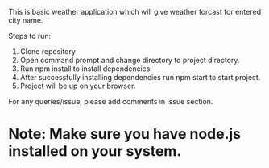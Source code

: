 This is basic weather application which will give weather forcast for entered city name.

Steps to run:
1. Clone repository
2. Open command prompt and change directory to project directory.
3. Run npm install to install dependencies.
4. After successfully installing dependencies run npm start to start project.
5. Project will be up on your browser.

For any queries/issue, please add comments in issue section.

# Note: Make sure you have node.js installed on your system.
